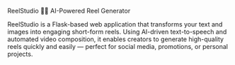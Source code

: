ReelStudio 🎥🤖
AI-Powered Reel Generator

ReelStudio is a Flask-based web application that transforms your text and images into engaging short-form reels. Using AI-driven text-to-speech and automated video composition, it enables creators to generate high-quality reels quickly and easily — perfect for social media, promotions, or personal projects.

